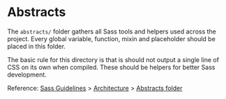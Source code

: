 # Abstracts

The `abstracts/` folder gathers all Sass tools and helpers used across the project. Every global variable, function, mixin and placeholder should be placed in this folder.

The basic rule for this directory is that is should not output a single line of CSS on its own when compiled. These should be helpers for better Sass development.

Reference: [Sass Guidelines](http://sass-guidelin.es/) > [Architecture](http://sass-guidelin.es/#architecture) > [Abstracts folder](http://sass-guidelin.es/#abstracts-folder)
